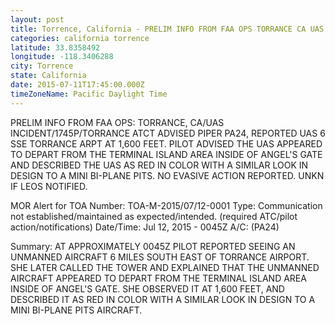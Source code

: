 ```yaml
---
layout: post
title: Torrence, California - PRELIM INFO FROM FAA OPS TORRANCE CA UAS INCIDENT 1745P TORRANCE ATCT ADVISED PIPER PA24
categories: california torrence
latitude: 33.8358492
longitude: -118.3406288
city: Torrence
state: California
date: 2015-07-11T17:45:00.000Z
timeZoneName: Pacific Daylight Time
---
```


PRELIM INFO FROM FAA OPS: TORRANCE, CA/UAS INCIDENT/1745P/TORRANCE ATCT ADVISED PIPER PA24, REPORTED UAS 6 SSE TORRANCE ARPT AT 1,600 FEET. PILOT ADVISED THE UAS APPEARED TO DEPART FROM THE TERMINAL ISLAND AREA INSIDE OF ANGEL'S GATE AND DESCRIBED THE UAS AS RED IN COLOR WITH A SIMILAR LOOK IN DESIGN TO A MINI BI-PLANE PITS. NO EVASIVE ACTION REPORTED. UNKN IF LEOS NOTIFIED.


MOR Alert for TOA
Number: TOA-M-2015/07/12-0001
Type: Communication not established/maintained as expected/intended. (required ATC/pilot action/notifications)
Date/Time: Jul 12, 2015 - 0045Z
A/C: (PA24)

Summary: AT APPROXIMATELY 0045Z PILOT REPORTED SEEING AN UNMANNED AIRCRAFT 6 MILES SOUTH EAST OF TORRANCE AIRPORT. SHE LATER CALLED THE TOWER AND EXPLAINED THAT THE UNMANNED AIRCRAFT APPEARED TO DEPART FROM THE TERMINAL ISLAND AREA INSIDE OF ANGEL'S GATE. SHE OBSERVED IT AT 1,600 FEET, AND DESCRIBED IT AS RED IN COLOR WITH A SIMILAR LOOK IN DESIGN TO A MINI BI-PLANE PITS AIRCRAFT. 